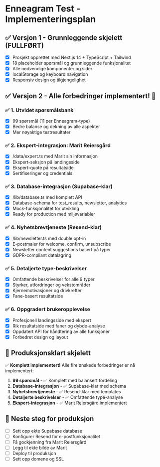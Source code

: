 # Enneagram Test - Implementeringsplan

## ✅ Versjon 1 - Grunnleggende skjelett (FULLFØRT)
- [x] Prosjekt opprettet med Next.js 14 + TypeScript + Tailwind
- [x] 18 placeholder spørsmål og grunnleggende funksjonalitet
- [x] Alle nødvendige komponenter og sider
- [x] localStorage og keyboard navigation
- [x] Responsiv design og tilgjengelighet

## ✅ Versjon 2 - Alle forbedringer implementert! 🎉

### ✅ 1. Utvidet spørsmålsbank
- [x] 99 spørsmål (11 per Enneagram-type)
- [x] Bedre balanse og dekning av alle aspekter
- [x] Mer nøyaktige testresultater

### ✅ 2. Ekspert-integrasjon: Marit Reiersgård
- [x] /data/expert.ts med Marit sin informasjon
- [x] Ekspert-seksjon på landingsside
- [x] Ekspert-quote på resultatside
- [x] Sertifiseringer og credentials

### ✅ 3. Database-integrasjon (Supabase-klar)
- [x] /lib/database.ts med komplett API
- [x] Database-schema for test_results, newsletter, analytics
- [x] Mock-funksjonalitet for utvikling
- [x] Ready for production med miljøvariabler

### ✅ 4. Nyhetsbrevtjeneste (Resend-klar)
- [x] /lib/newsletter.ts med double opt-in
- [x] E-postmaler for welcome, confirm, unsubscribe
- [x] Newsletter content suggestions basert på typer
- [x] GDPR-compliant datalagring

### ✅ 5. Detaljerte type-beskrivelser
- [x] Omfattende beskrivelser for alle 9 typer
- [x] Styrker, utfordringer og vekstområder
- [x] Kjernemotivasjoner og drivkrefter
- [x] Fane-basert resultatside

### ✅ 6. Oppgradert brukeropplevelse
- [x] Profesjonell landingsside med ekspert
- [x] Rik resultatside med faner og dybde-analyse
- [x] Oppdatert API for håndtering av alle funksjoner
- [x] Forbedret design og layout

## 🚀 Produksjonsklart skjelett
✅ **Komplett implementert!** Alle fire ønskede forbedringer er nå implementert:

1. **99 spørsmål** - ✅ Komplett med balansert fordeling
2. **Database-integrasjon** - ✅ Supabase-klar med schema
3. **Nyhetsbrevtjeneste** - ✅ Resend-klar med templates
4. **Detaljerte beskrivelser** - ✅ Omfattende type-analyse
5. **Ekspert-integrasjon** - ✅ Marit Reiersgård implementert

## 🔄 Neste steg for produksjon
- [ ] Sett opp ekte Supabase database
- [ ] Konfigurer Resend for e-postfunksjonalitet
- [ ] Få godkjenning fra Marit Reiersgård
- [ ] Legg til ekte bilde av Marit
- [ ] Deploy til produksjon
- [ ] Sett opp domene og SSL
